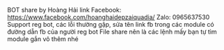 BOT share by Hoàng Hải
link Facebook: https://www.facebook.com/hoanghaidepzaiquadia/
Zalo: 0965637530
Support reg bot, các lỗi thường gặp, sửa tên link fb trong các module có đường dẫn fb của người reg bot
File share nên là các lệnh mấy bạn tự tìm module gắn vô thêm nhé